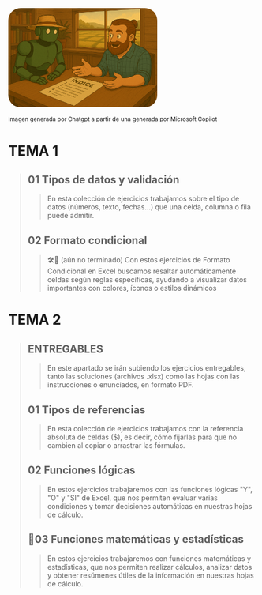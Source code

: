 <div style="display: flex; justify-content: left;">
    <img src="imag/indi.png" style="border-radius: 25px; width: 60%;">
</div>

<small>Imagen generada por Chatgpt a partir de una generada por Microsoft Copilot</small>
  
# TEMA 1
>## 01 Tipos de datos y validación  
>> En esta colección de ejercicios trabajamos sobre el tipo de datos (números, texto, fechas…) que una celda, columna o fila puede admitir.   
>## 02 Formato condicional  
>>🛠️🚧 (aún no terminado) Con estos ejercicios de Formato Condicional en Excel buscamos resaltar automáticamente celdas según reglas específicas, ayudando a visualizar datos importantes con colores, íconos o estilos dinámicos
  
# TEMA 2
>## ENTREGABLES
>> En este apartado se irán subiendo los ejercicios entregables, tanto las soluciones (archivos .xlsx) como las hojas con las instrucciones o enunciados, en formato PDF. 
>## 01 Tipos de referencias
>> En esta colección de ejercicios trabajamos con la referencia absoluta de celdas ($), es decir, cómo fijarlas para que no cambien al copiar o arrastrar las fórmulas.   
>## 02 Funciones lógicas
>> En estos ejercicios trabajaremos con las funciones lógicas "Y", "O" y "SI" de Excel, que nos permiten evaluar varias condiciones y tomar decisiones automáticas en nuestras hojas de cálculo.  
>## 🔄03 Funciones matemáticas y estadísticas
>> En estos ejercicios trabajaremos con funciones matemáticas y estadísticas, que nos permiten realizar cálculos, analizar datos y obtener resúmenes útiles de la información en nuestras hojas de cálculo.
